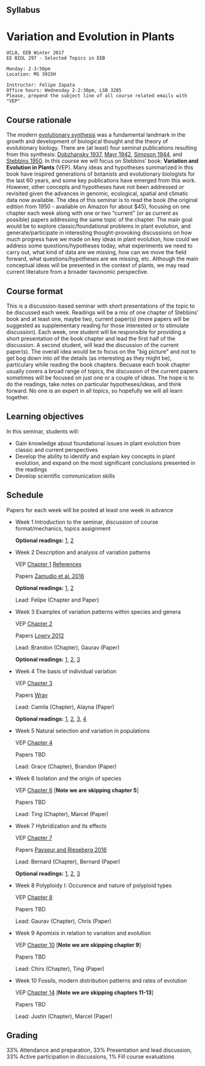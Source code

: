 ## Syllabus

# Variation and Evolution in Plants

    UCLA, EEB Winter 2017
    EE BIOL 297 - Selected Topics in EEB
    
    Monday: 2-3:50pm
    Location: MS 3915H
    
    Instructor: Felipe Zapata
    Office hours: Wednesday 2-2:30pm, LSB 3205
    Please, prepend the subject line of all course related emails with "VEP"


## Course rationale

The modern [evolutionary synthesis](https://en.wikipedia.org/wiki/Modern_evolutionary_synthesis) was a fundamental landmark in the growth and development of biological thought and the theory of evolutionary biology. There are (at least) four seminal publications resulting from this synthesis: [Dobzhansky 1937](https://en.wikipedia.org/wiki/Genetics_and_the_Origin_of_Species), [Mayr 1942](https://en.wikipedia.org/wiki/Systematics_and_the_Origin_of_Species), [Simpson 1944](https://en.wikipedia.org/wiki/Tempo_and_Mode_in_Evolution), and [Stebbins 1950](https://en.wikipedia.org/wiki/Variation_and_Evolution_in_Plants). In this course we will focus on Stebbins' book: **Variation and Evolution in Plants** (VEP). Many ideas and hypotheses summarized in this book have inspired generations of botanists and evolutionary biologists for the last 60 years, and some key publications have emerged from this work. However, other concepts and hypotheses have not been addressed or revisited given the advances in genomic, ecological, spatial and climatic data now available. The idea of this seminar is to read the book (the original edition from 1950 - available on Amazon for about $45), focusing on one chapter each week along with one or two “current” (or as current as possible) papers addressing the same topic of the chapter. The main goal would be to explore classic/foundational problems in plant evolution, and generate/participate in interesting thought-provoking discussions on how much progress have we made on key ideas in plant evolution, how could we address some questions/hypotheses today, what experiments we need to carry out, what kind of data are we missing, how can we move the field forward, what questions/hypotheses are we missing, etc. Although the main conceptual ideas will be presented in the context of plants, we may read current literature from a broader taxonomic perspective.

## Course format

This is a discussion-based seminar with short presentations of the topic to be discussed each week. Readings will be a mix of one chapter of Stebbins' book and at least one, maybe two, current paper(s) (more papers will be suggested as supplementary reading for those interested or to stimulate discussion). Each week, one student will be responsible for providing a short presentation of the book chapter and lead the first half of the discussion. A second student, will lead the discussion of the current paper(s). The overall idea would be to focus on the "big picture" and not to get bog down into *all* the details (as interesting as they might be), particulary while reading the book chapters. Becuase each book chapter usually covers a broad range of topics, the discussion of the current papers sometimes will be focused on just one or a couple of ideas. The hope is to do the readings, take notes on particular hypotheses/ideas, and think forward. No one is an expert in all topics, so hopefully we will all learn together. 

## Learning objectives

In this seminar, students will:

* Gain knowledge about foundational issues in plant evolution from classic and current perspectives
* Develop the ability to identify and explain key concepts in plant evolution, and expand on the most significant conclusions presented in the readings 
* Develop scientific communication skills

## Schedule

Papers for each week will be posted at least one week in advance

* Week 1 Introduction to the seminar, discussion of course format/mechanics, topics assignment

  **Optional readings:** [1](http://www.amjbot.org/content/84/12/1625.abstract), [2](http://dx.doi.org/10.1073/pnas.97.13.6945)

* Week 2 Description and analysis of variation patterns

  VEP [Chapter 1](./readings/VEP_Ch1.PDF) [References](./readings/VEP_References.PDF)
  
  Papers [Zamudio et al. 2016](http://dx.doi.org/10.1073/pnas.1602237113)
  
  **Optional readings:** [1](http://dx.doi.org/10.1111/brv.12127), [2](http://dx.doi.org/10.1093/sysbio/syr084)
  
  Lead: Felipe (Chapter and Paper)

* Week 3 Examples of variation patterns within species and genera

  VEP [Chapter 2](./readings/VEP_Ch2.PDF)
  
  Papers [Lowry 2012](http://dx.doi.org/10.1111/j.1095-8312.2012.01867.x)
  
  Lead: Brandon (Chapter), Gaurav (Paper)

  **Optional readings:** [1](http://dx.doi.org/10.1111/boj.12393), [2](http://dx.doi.org/10.1111/j.1558-5646.2007.00264.x), [3](http://dx.doi.org/10.1111/mec.12796)
  
* Week 4 The basis of individual variation

  VEP [Chapter 3](./readings/VEP_Ch3.PDF)
  
  Papers [Wray](http://dx.doi.org/10.1146/annurev-ecolsys-110512-135828)
  
  Lead: Camila (Chapter), Alayna (Paper)

  **Optional readings:** [1](http://dx.doi.org/10.1073/pnas.0504210102), [2](http://dx.doi.org/10.1016/j.cub.2016.02.033), [3](http://dx.doi.org/10.1016/j.tplants.2016.05.004), [4](http://dx.doi.org/10.1016/j.gde.2015.08.006)
  
* Week 5 Natural selection and variation in populations

  VEP [Chapter 4](./readings/VEP_Ch4.PDF)
  
  Papers TBD
  
  Lead: Grace (Chapter), Brandon (Paper)
  
* Week 6 Isolation and the origin of species

  VEP [Chapter 6](./readings/VEP_Ch6.PDF) [**Note we are skipping chapter 5**]
  
  Papers TBD
  
  Lead: Ting (Chapter), Marcel (Paper)

* Week 7 Hybridization and its effects

  VEP [Chapter 7](./readings/VEP_Ch7.PDF)
  
  Papers [Payseur and Rieseberg 2016](http://dx.doi.org/10.1111/mec.13557)
  
  Lead: Bernard (Chapter), Bernard (Paper)
  
  **Optional readings:** [1](http://dx.doi.org/10.1002/bies.201500149), [2](10.3732/ajb.1400024), [3](http://dx.doi.org/doi:10.1038/ng.3617)
  
* Week 8 Polyploidy I: Occurence and nature of polyploid types

  VEP [Chapter 8](./readings/VEP_Ch8.PDF)
  
  Papers TBD
  
  Lead: Gaurav (Chapter), Chris (Paper)
  
* Week 9 Apomixis in relation to variation and evolution

  VEP [Chapter 10](./readings/VEP_Ch10.PDF) [**Note we are skipping chapter 9**]
  
  Papers TBD
  
  Lead: Chirs (Chapter), Ting (Paper)
  
* Week 10 Fossils, modern distribution patterns and rates of evolution

  VEP [Chapter 14](./readings/VEP_Ch14.PDF) [**Note we are skipping chapters 11-13**]
  
  Papers TBD
  
  Lead: Justin (Chapter), Marcel (Paper)
  
## Grading

33% Attendance and preparation, 33% Presentation and lead discussion, 33% Active participation in discussions, 1% Fill course evaluations
